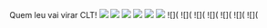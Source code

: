 Quem leu vai virar CLT!
![](https://media.tenor.com/PdFk4HeLUT4AAAAj/nerd.gif)
![](https://media.tenor.com/-3ag3mKxRxwAAAAM/mbappedance-kidmbappe.gif)
![](https://media.tenor.com/I3t80JZotKwAAAAj/jesus-trump.gif)
![](https://media.tenor.com/xFQQjN3oyPIAAAAj/gojo-satoru.gif)
![](https://media.tenor.com/DEIIRlcWXTcAAAAM/brazilian-memes-fox.gif)
![](https://media.tenor.com/cCv2UQEjf9sAAAAM/boulos-guilherme.gif)
![](
![](
![](
![](
![](
![](
![](
